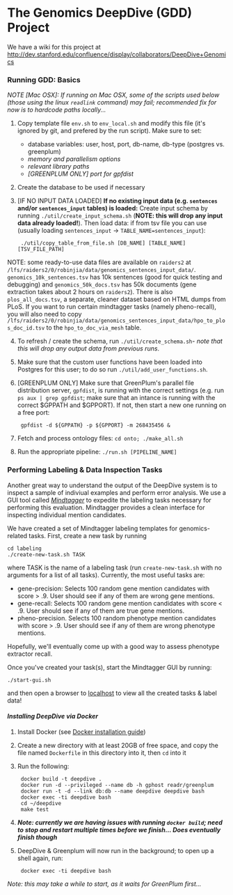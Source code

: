 # The Genomics DeepDive (GDD) Project

We have a wiki for this project at
<http://dev.stanford.edu/confluence/display/collaborators/DeepDive+Genomics>

### Running GDD: Basics

*NOTE [Mac OSX]: If running on Mac OSX, some of the scripts used below (those using the linux `readlink` command) may fail; recommended fix for now is to hardcode paths locally...*

1. Copy template file `env.sh` to `env_local.sh` and modify this file (it's ignored by git, and prefered by the run script).  Make sure to set:
	* database variables: user, host, port, db-name, db-type (postgres vs. greenplum)
	* _memory and parallelism options_
	* _relevant library paths_
	* _[GREENPLUM ONLY] port for gpfdist_

2. Create the database to be used if necessary

3. [IF NO INPUT DATA LOADED] **If no existing input data (e.g. `sentences` and/or `sentences_input` tables) is loaded:** Create input schema by running `./util/create_input_schema.sh` (**NOTE: this will drop any input data already loaded!**).  Then load data: if from tsv file you can use (usually loading `sentences_input` -> `TABLE_NAME=sentences_input`):

		./util/copy_table_from_file.sh [DB_NAME] [TABLE_NAME] [TSV_FILE_PATH]

  NOTE: some ready-to-use data files are available on `raiders2` at `/lfs/raiders2/0/robinjia/data/genomics_sentences_input_data/`.
`genomics_10k_sentences.tsv` has 10k sentences (good for quick testing and debugging) and `genomics_50k_docs.tsv` has 50k documents 
(gene extraction takes about 2 hours on `raiders2`).
There is also `plos_all_docs.tsv`, a separate, cleaner dataset based on HTML dumps from PLoS.
If you want to run certain mindtagger tasks (namely pheno-recall),
you will also need to copy 
`/lfs/raiders2/0/robinjia/data/genomics_sentences_input_data/hpo_to_plos_doc_id.tsv`
to the `hpo_to_doc_via_mesh` table.

4. To refresh / create the schema, run `./util/create_schema.sh`- *note that this will drop any output data from previous runs*.

5. Make sure that the custom user functions have been loaded into Postgres for this user; to do so run `./util/add_user_functions.sh`.

6. [GREENPLUM ONLY] Make sure that GreenPlum's parallel file distribution server, `gpfdist`, is running with the correct settings (e.g. run `ps aux | grep gpfdist`; make sure that an intance is running with the correct $GPPATH and $GPPORT).  If not, then start a new one running on a free port:

		gpfdist -d ${GPPATH} -p ${GPPORT} -m 268435456 &

7. Fetch and process ontology files: `cd onto; ./make_all.sh`

8. Run the appropriate pipeline: `./run.sh [PIPELINE_NAME]`


### Performing Labeling & Data Inspection Tasks
Another great way to understand the output of the DeepDive system is to inspect a sample of indiviual examples and perform error analysis.
We use a GUI tool called [*Mindtagger*][mindtagger] to expedite the labeling tasks necessary for performing this evaluation.
Mindtagger provides a clean interface for inspecting individual mention candidates.

We have created a set of Mindtagger labeling templates for genomics-related tasks.  First, create a new task by running

	cd labeling
	./create-new-task.sh TASK

where TASK is the name of a labeling task (run `create-new-task.sh` with no arguments for a list of all tasks).
Currently, the most useful tasks are:

* gene-precision: Selects 100 random gene mention candidates with score > .9.  User should see if any of them are wrong gene mentions.
* gene-recall: Selects 100 random gene mention candidates with score < .9.  User should see if any of them are true gene mentions.
* pheno-precision.  Selects 100 random phenotype mention candidates with score > .9.  User should see if any of them are wrong phenotype mentions.

Hopefully, we'll eventually come up with a good way to assess phenotype extractor recall.

Once you've created your task(s), start the Mindtagger GUI by running:

	./start-gui.sh

and then open a browser to [localhost][localhost] to view all the created tasks & label data!



#### *Installing DeepDive via Docker*

1. Install Docker (see [Docker installation guide][docker-install])
2. Create a new directory with at least 20GB of free space, and copy the file named `Dockerfile` in this directory into it, then `cd` into it
3. Run the following:
		
		docker build -t deepdive . 
		docker run -d --privileged --name db -h gphost readr/greenplum
		docker run -t -d --link db:db --name deepdive deepdive bash
		docker exec -ti deepdive bash
		cd ~/deepdive
		make test

4. ***Note: currently we are having issues with running `docker build`; need to stop and restart multiple times before we finish... Does eventually finish though***
5. DeepDive & Greenplum will now run in the background; to open up a shell again, run:

		docker exec -ti deepdive bash
		
  *Note: this may take a while to start, as it waits for GreenPlum first...*


[deepdiverepo]: https://github.com/hazyresearch/deepdive
[deepdivedocs]: http://deepdive.stanford.edu/index.html#documentation
[mindtagger]: https://github.com/netj/mindbender
[braindump]: https://github.com/zifeishan/braindump
[postgres-pg-static]: https://github.com/postgres/postgres/blob/master/src/include/catalog/pg_statistic.h
[localhost]: http://localhost:8000
[docker-install]: https://docs.docker.com/installation/#installation
[dockerfile-1]: https://gist.github.com/adamwgoldberg/7075b2237f819483a067
[dd-extractors]: http://deepdive.stanford.edu/doc/basics/extractors.html
